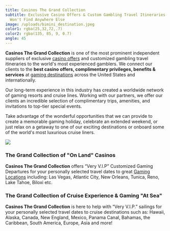 ```yaml
---
title: Casinos The Grand Collection
subtitle: Exclusive Casino Offers & Custom Gambling Travel Itineraries That You
  Won't Find Anywhere Else
image: /uploads/bimini_destination.jpeg
color1: rgba(25,32,72,.7)
color2: rgba(135, 85, 9, 0.7)
angle: 45
---
```

**Casinos The Grand Collection** is one of the most prominent independent suppliers of exclusive [casino offers](/news) and customized gambling travel itineraries to the world's most experienced gamblers. We connect our clients to the **best casino offers, complimentary privileges, benefits & services** at [gaming destinations](/casinos) across the United States and internationally.

Our long-term experience in this industry has created a worldwide network of gaming resorts and cruise lines. Working with our partners, we offer our clients an incredible selection of complimentary trips, amenities, and invitations to top-tier special events.

Take advantage of the wonderful opportunities that we can provide to create a memorable gaming holiday, celebrate an extended weekend, or just relax on a getaway to one of our exciting destinations or onboard some of the world's most luxurious cruise liners.

![](/uploads/banner-home-199e358dff13760b46a31f1e19cd0d774fc2d578c8c9565fcd212127370a3875.jpg)

### The Grand Collection of "On Land" Casinos

**Casinos The Grand Collection** offers “Very V.I.P” Customized Gaming Departures for your personally selected travel dates to great [Gaming Locations](/casinos) including: Las Vegas, Atlantic City, New Orleans, Tunica, Reno, Lake Tahoe, Biloxi etc. 

### The Grand Collection of Cruise Experience & Gaming "At Sea"

**Casinos The Grand Collection** is here to help with “Very V.I.P.” sailings for your personally selected travel dates to cruise destinations such as: Hawaii, Alaska, Canada, New England, Mexico, Panama Canal, Bahamas, the Caribbean, South America, Europe, Asia and more!